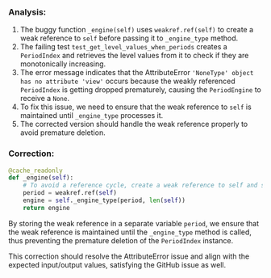 ### Analysis:
1. The buggy function `_engine(self)` uses `weakref.ref(self)` to create a weak reference to `self` before passing it to `_engine_type` method.
2. The failing test `test_get_level_values_when_periods` creates a `PeriodIndex` and retrieves the level values from it to check if they are monotonically increasing.
3. The error message indicates that the AttributeError `'NoneType' object has no attribute 'view'` occurs because the weakly referenced `PeriodIndex` is getting dropped prematurely, causing the `PeriodEngine` to receive a `None`.
4. To fix this issue, we need to ensure that the weak reference to `self` is maintained until `_engine_type` processes it.
5. The corrected version should handle the weak reference properly to avoid premature deletion.

### Correction:
```python
@cache_readonly
def _engine(self):
    # To avoid a reference cycle, create a weak reference to self and store it in a variable
    period = weakref.ref(self)
    engine = self._engine_type(period, len(self))
    return engine
```

By storing the weak reference in a separate variable `period`, we ensure that the weak reference is maintained until the `_engine_type` method is called, thus preventing the premature deletion of the `PeriodIndex` instance.

This correction should resolve the AttributeError issue and align with the expected input/output values, satisfying the GitHub issue as well.
